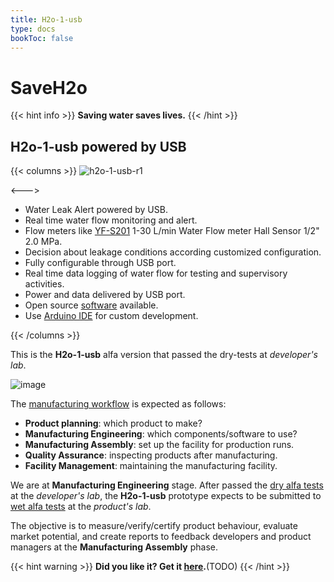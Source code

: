 ```yaml
---
title: H2o-1-usb
type: docs
bookToc: false
---
```

# SaveH2o

{{< hint info >}}
**Saving water saves lives.**
{{< /hint >}}

## H2o-1-usb powered by USB

{{< columns >}}
![h2o-1-usb-r1](https://user-images.githubusercontent.com/86032/93647669-52c6b980-f9df-11ea-9592-127e746933c8.jpg)

<--->
- Water Leak Alert powered by USB.
- Real time water flow monitoring and alert.
- Flow meters like [YF-S201](https://www.aliexpress.com/item/32958118358.html) 1-30 L/min Water Flow meter Hall Sensor 1/2" 2.0 MPa.
- Decision about leakage conditions according customized configuration.
- Fully configurable through USB port.
- Real time data logging of water flow for testing and supervisory activities.
- Power and data delivered by USB port.
- Open source [software](https://github.com/SaveH2o/arduino) available.
- Use [Arduino IDE](https://www.arduino.cc/en/Main/Software) for custom development.

{{< /columns >}}

This is the **H2o-1-usb** alfa version that passed the dry-tests at *developer's lab*.

![image](https://user-images.githubusercontent.com/86032/94313136-90ce5b00-ff54-11ea-8fdb-2b06384a352f.png)

The [manufacturing workflow](https://opsdog.com/categories/workflows/production) is expected as follows:

- **Product planning**: which product to make?
- **Manufacturing Engineering**: which components/software to use?
- **Manufacturing Assembly**: set up the facility for production runs.
- **Quality Assurance**: inspecting products after manufacturing.
- **Facility Management**: maintaining the manufacturing facility.

We are at **Manufacturing Engineering** stage. After passed the [dry alfa tests](https://github.com/SaveH2o/arduino/issues/3) at the *developer's lab*, the **H2o-1-usb** prototype expects to be submitted to [wet alfa tests](https://github.com/SaveH2o/arduino/issues/4) at the *product's lab*.

The objective is to measure/verify/certify product behaviour, evaluate market potential, and create reports to feedback developers and product managers at the **Manufacturing Assembly** phase.

{{< hint warning >}}
**Did you like it? Get it [here]().**(TODO)
{{< /hint >}}
